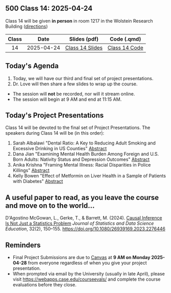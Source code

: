 ## 500 Class 14: 2025-04-24

Class 14 will be given **in person** in room 1217 in the Wolstein Research Building ([directions](https://case.edu/medicine/neurology/research/behavioral-health-research-group/directions-wolstein-research-building))

Class | Date | Slides (pdf) | Code (.qmd) 
:----: | :-----: | :-----------: | :--------:
14 | 2025-04-24 | [Class 14 Slides](https://github.com/THOMASELOVE/500-slides-2025/blob/main/500_slides14.pdf) | [Class 14 Code](https://github.com/THOMASELOVE/500-slides-2025/blob/main/500_slides14.qmd) 

## Today's Agenda

1. Today, we will have our third and final set of project presentations.
2. Dr. Love will then share a few slides to wrap up the course.

- The session will **not** be recorded, nor will it stream online.
- The session will begin at 9 AM and end at 11:15 AM.

## Today's Project Presentations

Class 14 will be devoted to the final set of Project Presentations. The speakers during Class 14 will be (in this order):

1. Sarah Albalawi "Dental Ratio: A Key to Reducing Adult Smoking and Excessive Drinking in US Counties" [Abstract](pdf/Sarah_Abstract.pdf)
2. Dana Jian "Examining Mental Health Burden Among Foreign and U.S. Born Adults: Nativity Status and Depression Outcomes" [Abstract](pdf/Dana_Abstract.pdf)
3. Anika Krishna "Framing Mental Illness: Racial Disparities in Police Killings" [Abstract](pdf/Anika_Abstract.pdf)
4. Kelly Bowen "Effect of Metformin on Liver Health in a Sample of Patients with Diabetes" [Abstract](pdf/Kelly_Abstract.pdf)

## A useful paper to read, as you leave the course and move on to the world...

D'Agostino McGowan, L., Gerke, T., & Barrett, M. (2024). [Causal Inference Is Not Just a Statistics Problem](https://www.tandfonline.com/doi/full/10.1080/26939169.2023.2276446?src=recsys) *Journal of Statistics and Data Science Education*, 32(2), 150–155. https://doi.org/10.1080/26939169.2023.2276446

## Reminders

- Final Project Submissions are due to [Canvas](https://canvas.case.edu/) at **9 AM on Monday 2025-04-28** from everyone regardless of when you give your project presentation.
- When prompted via email by the University (usually in late April), please visit <https://webapps.case.edu/courseevals/> and complete the course evaluations before they close.
